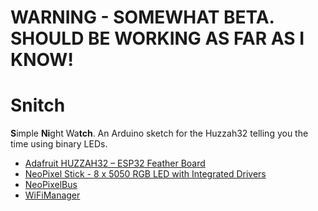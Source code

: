 # WARNING - SOMEWHAT BETA. SHOULD BE WORKING AS FAR AS I KNOW!

# Snitch
**S**imple **Ni**ght Wa**tch**. An Arduino sketch for the Huzzah32 telling you the time using binary LEDs.

* [Adafruit HUZZAH32 – ESP32 Feather Board](https://www.adafruit.com/product/3405)
* [NeoPixel Stick - 8 x 5050 RGB LED with Integrated Drivers](https://www.adafruit.com/product/1426)
* [NeoPixelBus](https://github.com/Makuna/NeoPixelBus)
* [WiFiManager](https://github.com/tzapu/WiFiManager)